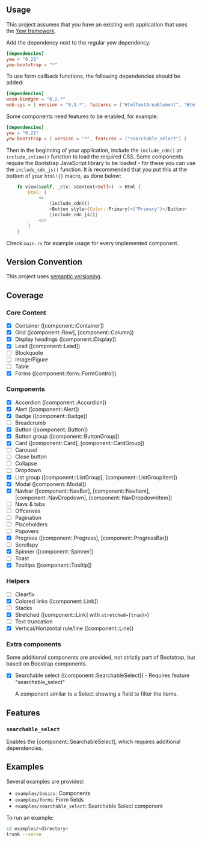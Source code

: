 ## Usage

This project assumes that you have an existing web application that uses the [Yew framework](https://yew.rs/).

Add the dependency next to the regular yew dependency:

```toml
[dependencies]
yew = "0.21"
yew-bootstrap = "*"
```

To use form callback functions, the following dependencies should be added:

```toml
[dependencies]
wasm-bindgen = "0.2.*"
web-sys = { version = "0.3.*", features = ["HtmlTextAreaElement", "HtmlSelectElement"] }
```

Some components need features to be enabled, for example:

```toml
[dependencies]
yew = "0.21"
yew-bootstrap = { version = "*", features = ["searchable_select"] }
```

Then in the beginning of your application, include the `include_cdn()` or `include_inline()` function to load the required CSS. Some components require the Bootstrap JavaScript
library to be loaded - for these you can use the `include_cdn_js()` function. It is recommended that you put this at the bottom of your `html!{}` macro, as done below:

```Rust
    fn view(&self, _ctx: &Context<Self>) -> Html {
        html! {
            <>
                {include_cdn()}
                <Button style={Color::Primary}>{"Primary"}</Button>
                {include_cdn_js()}
            </>
        }
    }
```

Check `main.rs` for example usage for every implemented component.

## Version Convention
This project uses [semantic versioning](https://semver.org/).

## Coverage

### Core Content

- [X] Container ([component::Container])
- [X] Grid ([component::Row], [component::Column])
- [x] Display headings ([component::Display])
- [x] Lead ([component::Lead])
- [ ] Blockquote
- [ ] Image/Figure
- [ ] Table
- [x] Forms ([component::form::FormControl])

### Components

- [x] Accordion ([component::Accordion])
- [x] Alert ([component::Alert])
- [x] Badge ([component::Badge])
- [ ] Breadcrumb
- [x] Button ([component::Button])
- [x] Button group ([component::ButtonGroup])
- [x] Card ([component::Card], [component::CardGroup])
- [ ] Carousel
- [ ] Close button
- [ ] Collapse
- [ ] Dropdown
- [x] List group ([component::ListGroup], [component::ListGroupItem])
- [x] Modal ([component::Modal])
- [x] Navbar ([component::NavBar], [component::NavItem], [component::NavDropdown], [component::NavDropdownItem])
- [ ] Navs & tabs
- [ ] Offcanvas
- [ ] Pagination
- [ ] Placeholders
- [ ] Popovers
- [x] Progress ([component::Progress], [component::ProgressBar])
- [ ] Scrollspy
- [x] Spinner ([component::Spinner])
- [ ] Toast
- [x] Tooltips ([component::Tooltip])

### Helpers

- [ ] Clearfix
- [x] Colored links ([component::Link])
- [ ] Stacks
- [x] Stretched ([component::Link] with `stretched={true}>`)
- [ ] Text truncation
- [X] Vertical/Horizontal rule/line ([component::Line])

### Extra components

Some additional components are provided, not strictly part of Bootstrap, but based on Boostrap
components.

- [x] Searchable select ([component::SearchableSelect]) - Requires feature "searchable_select"

  A component similar to a Select showing a field to filter the items.

## Features

### `searchable_select`

Enables the [component::SearchableSelect], which requires additional dependencies.

## Examples

Several examples are provided:

- `examples/basics`: Components
- `examples/forms`: Form fields
- `examples/searchable_select`: Searchable Select component

To run an example:

```bash
cd examples/<directory>
trunk --serve
```
